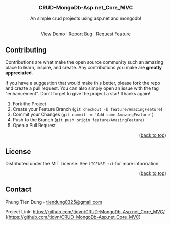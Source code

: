 
<!-- PROJECT LOGO -->
<br />
<div align="center">


  <h3 align="center">CRUD-MongoDb-Asp.net_Core_MVC</h3>

  <p align="center">
    An simple crud projects using asp.net and mongodb!
    <br />
  </p>
    <br />
    <a href="https://github.com/">View Demo</a>
    ·
    <a href="https://github.com/">Report Bug</a>
    ·
    <a href="https://github.com/">Request Feature</a>
  </p>
</div>






<!-- CONTRIBUTING -->
## Contributing

Contributions are what make the open source community such an amazing place to learn, inspire, and create. Any contributions you make are **greatly appreciated**.

If you have a suggestion that would make this better, please fork the repo and create a pull request. You can also simply open an issue with the tag "enhancement".
Don't forget to give the project a star! Thanks again!

1. Fork the Project
2. Create your Feature Branch (`git checkout -b feature/AmazingFeature`)
3. Commit your Changes (`git commit -m 'Add some AmazingFeature'`)
4. Push to the Branch (`git push origin feature/AmazingFeature`)
5. Open a Pull Request

<p align="right">(<a href="#readme-top">back to top</a>)</p>



<!-- LICENSE -->
## License

Distributed under the MIT License. See `LICENSE.txt` for more information.

<p align="right">(<a href="#readme-top">back to top</a>)</p>



<!-- CONTACT -->
## Contact

Phung Tien Dung - tiendung0325@gmail.com

Project Link: https://github.com/tidvn/CRUD-MongoDb-Asp.net_Core_MVC/
](https://github.com/tidvn/CRUD-MongoDb-Asp.net_Core_MVC)


